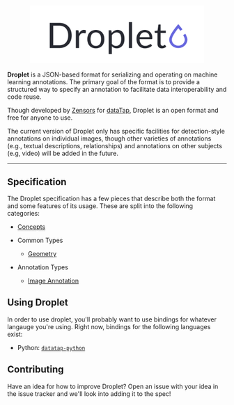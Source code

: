 <p align="center">
    <img src="./assets/logo.png" width="400">
</p>

**Droplet** is a JSON-based format for serializing and operating on machine learning annotations.  The primary goal of the format is to provide a structured way to specify an annotation to facilitate data interoperability and code reuse.

Though developed by [Zensors](https://zensors.com) for [dataTap](https://datatap.dev), Droplet is an open format and free for anyone to use.

The current version of Droplet only has specific facilities for detection-style annotations on individual images, though other varieties of annotations (e.g., textual descriptions, relationships) and annotations on other subjects (e.g, video) will be added in the future.

---

## Specification

The Droplet specification has a few pieces that describe both the format and some features of its usage.  These are split into the following categories:

- [Concepts](./concepts.md)

- Common Types
	- [Geometry](./common/geometry.md)

- Annotation Types
	- [Image Annotation](./annotations/image-annotation.md)

## Using Droplet

In order to use droplet, you'll probably want to use bindings for whatever langauge you're using.  Right now, bindings for the following languages exist:

- Python: [`datatap-python`](https://github.com/zensors/datatap-python)

## Contributing

Have an idea for how to improve Droplet?  Open an issue with your idea in the issue tracker and we'll look into adding it to the spec!

